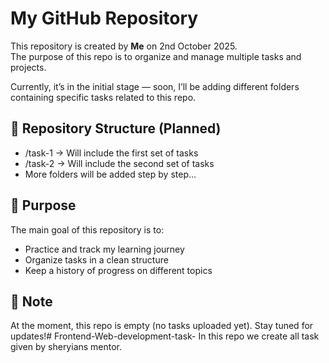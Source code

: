 # My GitHub Repository

This repository is created by **Me** on 2nd October 2025.  
The purpose of this repo is to organize and manage multiple tasks and projects.  

Currently, it’s in the initial stage — soon, I’ll be adding different folders containing specific tasks related to this repo.

## 📂 Repository Structure (Planned)
- /task-1 → Will include the first set of tasks
- /task-2 → Will include the second set of tasks
- More folders will be added step by step...

## 🚀 Purpose
The main goal of this repository is to:
- Practice and track my learning journey
- Organize tasks in a clean structure
- Keep a history of progress on different topics

## 📝 Note
At the moment, this repo is empty (no tasks uploaded yet). Stay tuned for updates!# Frontend-Web-development-task-
In this repo we create all task given by sheryians mentor. 
